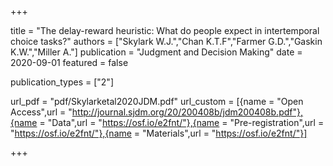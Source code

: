 +++

title = "The delay-reward heuristic: What do people expect in intertemporal choice tasks?" authors = ["Skylark W.J.","Chan K.T.F","Farmer G.D.","Gaskin K.W.","Miller A."] publication = "Judgment and Decision Making" date = 2020-09-01 featured = false

publication_types = ["2"]

url_pdf = "pdf/Skylarketal2020JDM.pdf" url_custom = [{name = "Open Access",url = "http://journal.sjdm.org/20/200408b/jdm200408b.pdf"},{name = "Data",url = "https://osf.io/e2fnt/"},{name = "Pre-registration",url = "https://osf.io/e2fnt/"},{name = "Materials",url = "https://osf.io/e2fnt/"}]

+++
